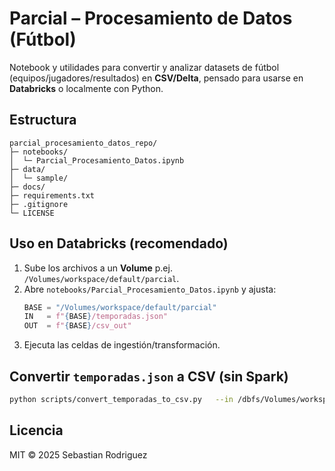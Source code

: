 # Parcial – Procesamiento de Datos (Fútbol)

Notebook y utilidades para convertir y analizar datasets de fútbol (equipos/jugadores/resultados) en **CSV/Delta**, pensado para usarse en **Databricks** o localmente con Python.

## Estructura
```
parcial_procesamiento_datos_repo/
├─ notebooks/
│  └─ Parcial_Procesamiento_Datos.ipynb
├─ data/
│  └─ sample/            
├─ docs/
├─ requirements.txt
├─ .gitignore
└─ LICENSE
```

## Uso en Databricks (recomendado)
1. Sube los archivos a un **Volume** p.ej. `/Volumes/workspace/default/parcial`.
2. Abre `notebooks/Parcial_Procesamiento_Datos.ipynb` y ajusta:
   ```python
   BASE = "/Volumes/workspace/default/parcial"
   IN   = f"{BASE}/temporadas.json"
   OUT  = f"{BASE}/csv_out"
   ```
3. Ejecuta las celdas de ingestión/transformación.

## Convertir `temporadas.json` a CSV (sin Spark)
```bash
python scripts/convert_temporadas_to_csv.py   --in /dbfs/Volumes/workspace/default/parcial/temporadas.json   --out /dbfs/Volumes/workspace/default/parcial/csv_out
```

## Licencia
MIT © 2025 Sebastian Rodriguez
